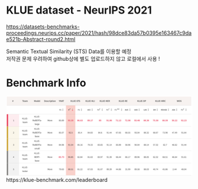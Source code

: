 # KLUE dataset - NeurIPS 2021
https://datasets-benchmarks-proceedings.neurips.cc/paper/2021/hash/98dce83da57b0395e163467c9dae521b-Abstract-round2.html

Semantic Textual Similarity (STS) Data를 이용할 예정<br>
저작권 문제 우려하여 github상에 별도 업로드하지 않고 로컬에서 사용 !

# Benchmark Info
<img src="../img/model_benchmark.png">
https://klue-benchmark.com/leaderboard